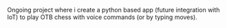 Ongoing project where i create a python based app (future integration with IoT) to play OTB chess with voice commands (or by typing moves). 
